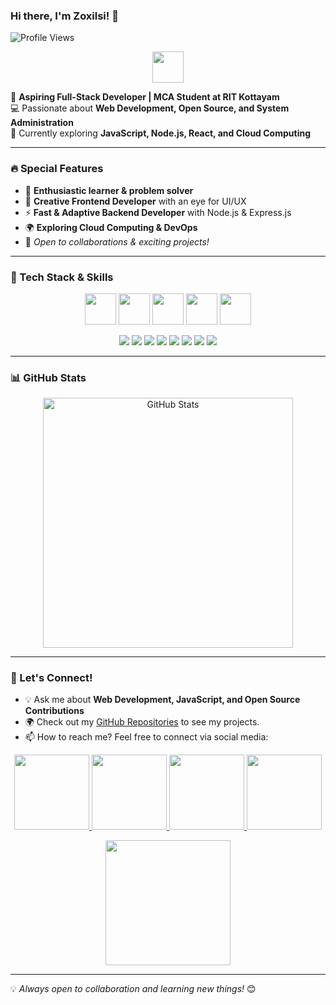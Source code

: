 ### Hi there, I'm Zoxilsi! 👋

![Profile Views](https://komarev.com/ghpvc/?username=zoxilsi&label=Profile%20Views&color=blue&style=flat)

<p align="center">
  <img src="https://media.giphy.com/media/hvRJCLFzcasrR4ia7z/giphy.gif" width="50px">
</p>

🚀 **Aspiring Full-Stack Developer | MCA Student at RIT Kottayam**  
💻 Passionate about **Web Development, Open Source, and System Administration**  
🎯 Currently exploring **JavaScript, Node.js, React, and Cloud Computing**

---

### 🔥 Special Features

- 🌟 **Enthusiastic learner & problem solver**
- 🎨 **Creative Frontend Developer** with an eye for UI/UX
- ⚡ **Fast & Adaptive Backend Developer** with Node.js & Express.js
- 🌍 **Exploring Cloud Computing & DevOps**
- 🤝 *Open to collaborations & exciting projects!*

---

### 🔧 Tech Stack & Skills

<p align="center">
  <img src="https://media.giphy.com/media/Sr8xDpMwVKOHUWDVRD/giphy.gif" width="50px"> 
  <img src="https://media.giphy.com/media/XAxylRMCdpbEWUAvr8/giphy.gif" width="50px"> 
  <img src="https://media.giphy.com/media/VgGthkhUvGgOit7Y9i/giphy.gif" width="50px"> 
  <img src="https://media.giphy.com/media/fsEaZldNC8A1PJ3mwp/giphy.gif" width="50px"> 
  <img src="https://media.giphy.com/media/j2pOGeGYKe2xCCKwfi/giphy.gif" width="50px"> 
</p>

<p align="center">
  <img src="https://img.shields.io/badge/HTML5-E34F26?style=for-the-badge&logo=html5&logoColor=white">
  <img src="https://img.shields.io/badge/CSS3-1572B6?style=for-the-badge&logo=css3&logoColor=white">
  <img src="https://img.shields.io/badge/JavaScript-F7DF1E?style=for-the-badge&logo=javascript&logoColor=black">
  <img src="https://img.shields.io/badge/React-61DAFB?style=for-the-badge&logo=react&logoColor=black">
  <img src="https://img.shields.io/badge/Next.js-000000?style=for-the-badge&logo=next.js&logoColor=white">
  <img src="https://img.shields.io/badge/Node.js-339933?style=for-the-badge&logo=node.js&logoColor=white">
  <img src="https://img.shields.io/badge/Express.js-000000?style=for-the-badge&logo=express&logoColor=white">
  <img src="https://img.shields.io/badge/MongoDB-47A248?style=for-the-badge&logo=mongodb&logoColor=white">
</p>

---

### 📊 GitHub Stats

<p align="center">
  <img src="https://github-readme-stats.vercel.app/api?username=zoxilsi&show_icons=true&theme=tokyonight" alt="GitHub Stats" width="400px">
</p>

---

### 💬 Let's Connect!

- 💡 Ask me about **Web Development, JavaScript, and Open Source Contributions**
- 🌍 Check out my [GitHub Repositories](https://github.com/zoxilsi?tab=repositories) to see my projects.
- 📫 How to reach me? Feel free to connect via social media:

<p align="center">
  <a href="https://github.com/zoxilsi">
    <img src="https://media.giphy.com/media/3oriO0OEd9QIDdllqo/giphy.gif" width="120px">
  </a>
  <a href="https://gitlab.com/zoxilsi">
    <img src="https://upload.wikimedia.org/wikipedia/commons/e/ea/GitLab_logo.svg" width="120px">
  </a>
  <a href="https://www.linkedin.com/in/zoxilsi">
    <img src="https://media.giphy.com/media/Q8cvBqrcz2X04aKYwA/giphy.gif" width="120px">
  </a>
  <a href="https://twitter.com/zoxilsi">
    <img src="https://media.giphy.com/media/lRnU3Uo3abPOeL2jXb/giphy.gif" width="120px">
  </a>
</p>

<p align="center">
  <img src="https://media.giphy.com/media/QTfX9Ejfra3ZmNxh6B/giphy.gif" width="200px">
</p>

---

💡 *Always open to collaboration and learning new things!* 😊
